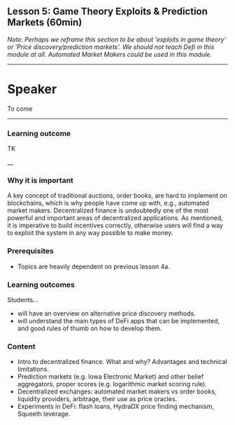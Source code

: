 ## Lesson 5: Game Theory Exploits & Prediction Markets (60min)

_Note: Perhaps we reframe this section to be about 'exploits in game theory' or 'Price discovery/prediction markets'. We should not teach Defi in this module at all. Automated Market Makers could be used in this module._

---

# Speaker

To come

---

### Learning outcome

TK

\_\_

### Why it is important

A key concept of traditional auctions, order books, are hard to implement on blockchains, which is why people have come up with, e.g., automated market makers. Decentralized finance is undoubtedly one of the most powerful and important areas of decentralized applications. As mentioned, it is imperative to build incentives correctly, otherwise users will find a way to exploit the system in any way possible to make money.

### Prerequisites

- Topics are heavily dependent on previous lesson 4a.

### Learning outcomes

Students...

- will have an overview on alternative price discovery methods.
- will understand the main types of DeFi apps that can be implemented, and good rules of thumb on how to develop them.

### Content

- Intro to decentralized finance. What and why? Advantages and technical limitations.
- Prediction markets (e.g. Iowa Electronic Market) and other belief aggregators, proper scores (e.g. logarithmic market scoring rule).
- Decentralized exchanges: automated market makers vs order books, liquidity providers, arbitrage, their use as price oracles.
- Experiments in DeFi: flash loans, HydraDX price finding mechanism, Squeeth leverage.
